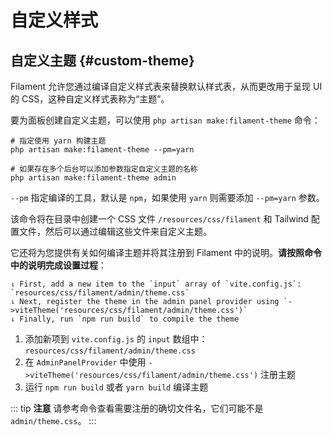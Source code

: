 # 自定义样式

## 自定义主题 {#custom-theme}

Filament 允许您通过编译自定义样式表来替换默认样式表，从而更改用于呈现 UI 的 CSS，这种自定义样式表称为“主题”。

要为面板创建自定义主题，可以使用 `php artisan make:filament-theme` 命令：

```shell
# 指定使用 yarn 构建主题
php artisan make:filament-theme --pm=yarn

# 如果存在多个后台可以添加参数指定自定义主题的名称
php artisan make:filament-theme admin
```

`--pm` 指定编译的工具，默认是 `npm`，如果使用 `yarn` 则需要添加 `--pm=yarn` 参数。

该命令将在目录中创建一个 CSS 文件 `/resources/css/filament` 和 Tailwind 配置文件，然后可以通过编辑这些文件来自定义主题。

它还将为您提供有关如何编译主题并将其注册到 Filament 中的说明。**请按照命令中的说明完成设置过程**：

```text
⇂ First, add a new item to the `input` array of `vite.config.js`: `resources/css/filament/admin/theme.css`
⇂ Next, register the theme in the admin panel provider using `->viteTheme('resources/css/filament/admin/theme.css')`
⇂ Finally, run `npm run build` to compile the theme
```

1. 添加新项到 `vite.config.js` 的 `input` 数组中：`resources/css/filament/admin/theme.css`
2. 在 `AdminPanelProvider` 中使用 `->viteTheme('resources/css/filament/admin/theme.css')` 注册主题
3. 运行 `npm run build` 或者 `yarn build` 编译主题

::: tip **注意**
请参考命令查看需要注册的确切文件名，它们可能不是 `admin/theme.css`。
:::

